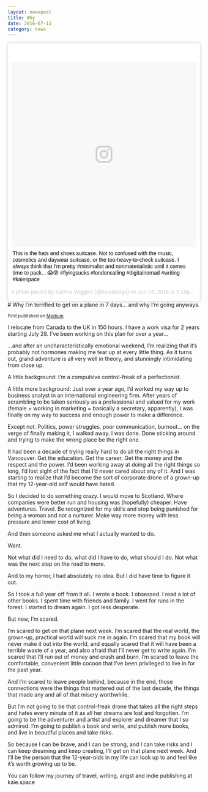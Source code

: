 ```yaml
---
layout: newspost
title: Why
date: 2016-07-11
category: news
---
```

<blockquote class="instagram-media" data-instgrm-captioned data-instgrm-version="7" style=" background:#FFF; border:0; border-radius:3px; box-shadow:0 0 1px 0 rgba(0,0,0,0.5),0 1px 10px 0 rgba(0,0,0,0.15); margin: 1px; max-width:658px; padding:0; width:99.375%; width:-webkit-calc(100% - 2px); width:calc(100% - 2px);"><div style="padding:8px;"> <div style=" background:#F8F8F8; line-height:0; margin-top:40px; padding:50.0% 0; text-align:center; width:100%;"> <div style=" background:url(data:image/png;base64,iVBORw0KGgoAAAANSUhEUgAAACwAAAAsCAMAAAApWqozAAAABGdBTUEAALGPC/xhBQAAAAFzUkdCAK7OHOkAAAAMUExURczMzPf399fX1+bm5mzY9AMAAADiSURBVDjLvZXbEsMgCES5/P8/t9FuRVCRmU73JWlzosgSIIZURCjo/ad+EQJJB4Hv8BFt+IDpQoCx1wjOSBFhh2XssxEIYn3ulI/6MNReE07UIWJEv8UEOWDS88LY97kqyTliJKKtuYBbruAyVh5wOHiXmpi5we58Ek028czwyuQdLKPG1Bkb4NnM+VeAnfHqn1k4+GPT6uGQcvu2h2OVuIf/gWUFyy8OWEpdyZSa3aVCqpVoVvzZZ2VTnn2wU8qzVjDDetO90GSy9mVLqtgYSy231MxrY6I2gGqjrTY0L8fxCxfCBbhWrsYYAAAAAElFTkSuQmCC); display:block; height:44px; margin:0 auto -44px; position:relative; top:-22px; width:44px;"></div></div> <p style=" margin:8px 0 0 0; padding:0 4px;"> <a href="https://www.instagram.com/p/BHDptuAgMaE/" style=" color:#000; font-family:Arial,sans-serif; font-size:14px; font-style:normal; font-weight:normal; line-height:17px; text-decoration:none; word-wrap:break-word;" target="_blank">This is the hats and shoes suitcase. Not to confused with the music, cosmetics and daywear suitcase, or the too-heavy-to-check suitcase. I always think that I&#39;m pretty #minimalist and nonmaterialistic until it comes time to pack... 😱😰 #flyingsucks #londoncalling #digitalnomad #writing #kaiespace</a></p> <p style=" color:#c9c8cd; font-family:Arial,sans-serif; font-size:14px; line-height:17px; margin-bottom:0; margin-top:8px; overflow:hidden; padding:8px 0 7px; text-align:center; text-overflow:ellipsis; white-space:nowrap;">A photo posted by Katrina Wiggins (@kaiedesign) on <time style=" font-family:Arial,sans-serif; font-size:14px; line-height:17px;" datetime="2016-06-25T00:18:14+00:00">Jun 24, 2016 at 5:18pm PDT</time></p></div></blockquote>
<script async defer src="//platform.instagram.com/en_US/embeds.js"></script>
# Why I’m terrified to get on a plane in 7 days… and why I’m going anyways.

<small>First published on <a href="https://medium.com/@kaie.web/why-im-terrified-to-get-on-a-plane-in-7-days-and-why-i-m-going-anyways-f77e1f32968b#.coyhvz12f" target="_blank">Medium</a></small>

I relocate from Canada to the UK in 150 hours. I have a work visa for 2 years starting July 28. I’ve been working on this plan for over a year…

…and after an uncharacteristically emotional weekend, I’m realizing that it’s probably not hormones making me tear up at every little thing. As it turns out, grand adventure is all very well in theory, and stunningly intimidating from close up.

A little background: I’m a compulsive control-freak of a perfectionist.

A little more background: Just over a year ago, I’d worked my way up to business analyst in an international engineering firm. After years of scrambling to be taken seriously as a professional and valued for my work (female + working in marketing = basically a secretary, apparently), I was finally on my way to success and enough power to make a difference.

Except not. Politics, power struggles, poor communication, burnout… on the verge of finally making it, I walked away. I was done. Done sticking around and trying to make the wrong place be the right one.

It had been a decade of trying really hard to do all the right things in Vancouver. Get the education. Get the career. Get the money and the respect and the power. I’d been working away at doing all the right things so long, I’d lost sight of the fact that I’d never cared about any of it. And I was starting to realize that I’d become the sort of corporate drone of a grown-up that my 12-year-old self would have hated.

So I decided to do something crazy. I would move to Scotland. Where companies were better run and housing was (hopefully) cheaper. Have adventures. Travel. Be recognized for my skills and stop being punished for being a woman and not a nurturer. Make way more money with less pressure and lower cost of living.

And then someone asked me what I actually wanted to do.

Want.

Not what did I need to do, what did I have to do, what should I do. Not what was the next step on the road to more.

And to my horror, I had absolutely no idea. But I did have time to figure it out.

So I took a full year off from it all. I wrote a book. I obsessed. I read a lot of other books. I spent time with friends and family. I went for runs in the forest. I started to dream again. I got less desperate.

But now, I’m scared.

I’m scared to get on that plane next week. I’m scared that the real world, the grown-up, practical world will suck me in again. I’m scared that my book will never make it out into the world, and equally scared that it will have been a terrible waste of a year, and also afraid that I’ll never get to write again. I’m scared that I’ll run out of money and crash and burn. I’m scared to leave the comfortable, convenient little cocoon that I’ve been privileged to live in for the past year.

And I’m scared to leave people behind, because in the end, those connections were the things that mattered out of the last decade, the things that made any and all of that misery worthwhile.

But I’m not going to be that control-freak drone that takes all the right steps and hates every minute of it as all her dreams are lost and forgotten. I’m going to be the adventurer and artist and explorer and dreamer that I so admired. I’m going to publish a book and write, and publish more books, and live in beautiful places and take risks.

So because I can be brave, and I can be strong, and I can take risks and I can keep dreaming and keep creating, I’ll get on that plane next week. And I’ll be the person that the 12-year-olds in my life can look up to and feel like it’s worth growing up to be.

You can follow my journey of travel, writing, angst and indie publishing at kaie.space
